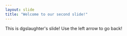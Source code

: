 ```yaml
---
layout: slide
title: "Welcome to our second slide!"
---
```

This is dgslaughter's slide!
Use the left arrow to go back!